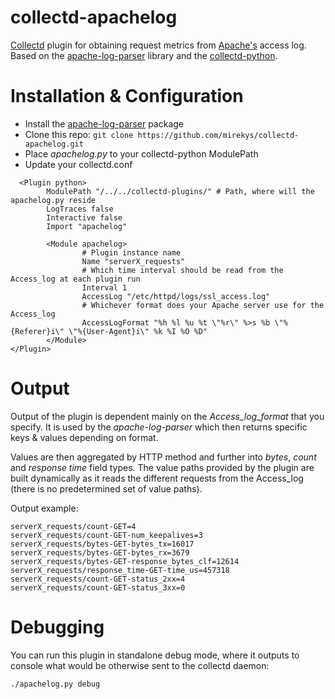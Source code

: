 # collectd-apachelog
[Collectd](http://www.collectd.org/) plugin for obtaining request metrics from [Apache's](https://httpd.apache.org/) access log. Based on the [apache-log-parser](https://github.com/rory/apache-log-parser) library and the [collectd-python](https://collectd.org/documentation/manpages/collectd-python.5.shtml).

# Installation & Configuration

* Install the [apache-log-parser](https://github.com/rory/apache-log-parser) package
* Clone this repo: ```git clone https://github.com/mirekys/collectd-apachelog.git```
* Place *apachelog.py* to your collectd-python ModulePath
* Update your collectd.conf
```
  <Plugin python>
        ModulePath "/../../collectd-plugins/" # Path, where will the apachelog.py reside
        LogTraces false
        Interactive false
        Import "apachelog"

        <Module apachelog>
                # Plugin instance name
                Name "serverX_requests"
                # Which time interval should be read from the Access_log at each plugin run
                Interval 1
                AccessLog "/etc/httpd/logs/ssl_access.log"
                # Whichever format does your Apache server use for the Access_log
                AccessLogFormat "%h %l %u %t \"%r\" %>s %b \"%{Referer}i\" \"%{User-Agent}i\" %k %I %O %D" 
        </Module>
</Plugin>
```

# Output

Output of the plugin is dependent mainly on the *Access_log_format* that you specify. It is used by the *apache-log-parser* which then returns specific keys & values depending on format.

Values are then aggregated by HTTP method and further into *bytes*, *count* and *response time* field types. The value paths provided by the plugin are built dynamically as it reads the different requests from the Access_log (there is no predetermined set of value paths).

Output example:
```
serverX_requests/count-GET=4
serverX_requests/count-GET-num_keepalives=3
serverX_requests/bytes-GET-bytes_tx=16017
serverX_requests/bytes-GET-bytes_rx=3679
serverX_requests/bytes-GET-response_bytes_clf=12614
serverX_requests/response_time-GET-time_us=457318
serverX_requests/count-GET-status_2xx=4
serverX_requests/count-GET-status_3xx=0
```

# Debugging

You can run this plugin in standalone debug mode, where it outputs to console
what would be otherwise sent to the collectd daemon:

``` ./apachelog.py debug ```
